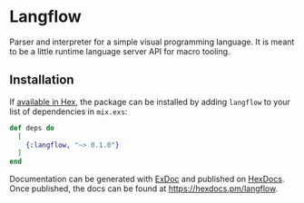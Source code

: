 # Langflow

Parser and interpreter for a simple visual programming language. It is meant to be a little runtime language server API for macro tooling.

## Installation

If [available in Hex](https://hex.pm/docs/publish), the package can be installed
by adding `langflow` to your list of dependencies in `mix.exs`:

```elixir
def deps do
  [
    {:langflow, "~> 0.1.0"}
  ]
end
```

Documentation can be generated with [ExDoc](https://github.com/elixir-lang/ex_doc)
and published on [HexDocs](https://hexdocs.pm). Once published, the docs can
be found at <https://hexdocs.pm/langflow>.

